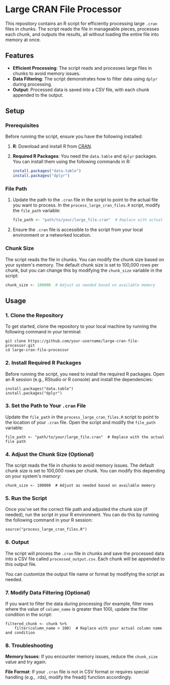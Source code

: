# Large CRAN File Processor

This repository contains an R script for efficiently processing large `.cran` files in chunks. The script reads the file in manageable pieces, processes each chunk, and outputs the results, all without loading the entire file into memory at once.

## Features

- **Efficient Processing**: The script reads and processes large files in chunks to avoid memory issues.
- **Data Filtering**: The script demonstrates how to filter data using `dplyr` during processing.
- **Output**: Processed data is saved into a CSV file, with each chunk appended to the output.

## Setup

### Prerequisites

Before running the script, ensure you have the following installed:

1. **R**: Download and install R from [CRAN](https://cran.r-project.org/).
2. **Required R Packages**: You need the `data.table` and `dplyr` packages. You can install them using the following commands in R:

    ```r
    install.packages("data.table")
    install.packages("dplyr")
    ```

### File Path

1. Update the path to the `.cran` file in the script to point to the actual file you want to process. In the `process_large_cran_files.R` script, modify the `file_path` variable:

    ```r
    file_path <- "path/to/your/large_file.cran"  # Replace with actual file path
    ```

2. Ensure the `.cran` file is accessible to the script from your local environment or a networked location.

### Chunk Size

The script reads the file in chunks. You can modify the chunk size based on your system's memory. The default chunk size is set to 100,000 rows per chunk, but you can change this by modifying the `chunk_size` variable in the script:

```r
chunk_size <- 100000  # Adjust as needed based on available memory
```

## Usage

  ### 1. Clone the Repository
To get started, clone the repository to your local machine by running the following command in your terminal:

```
git clone https://github.com/your-username/large-cran-file-processor.git
cd large-cran-file-processor
```
### 2. Install Required R Packages
Before running the script, you need to install the required R packages. Open an R session (e.g., RStudio or R console) and install the dependencies:
```
install.packages("data.table")
install.packages("dplyr")

```
### 3. Set the Path to Your `.cran` File
Update the `file_path` in the `process_large_cran_files.R` script to point to the location of your `.cran` file. Open the script and modify the `file_path` variable:

```
file_path <- "path/to/your/large_file.cran"  # Replace with the actual file path
```

### 4. Adjust the Chunk Size (Optional)
The script reads the file in chunks to avoid memory issues. The default chunk size is set to 100,000 rows per chunk. You can modify this depending on your system's memory:

```
chunk_size <- 100000  # Adjust as needed based on available memory
```

### 5. Run the Script
Once you've set the correct file path and adjusted the chunk size (if needed), run the script in your R environment. You can do this by running the following command in your R session:

```
source("process_large_cran_files.R")
```

### 6. Output
The script will process the `.cran` file in chunks and save the processed data into a CSV file called `processed_output.csv`. Each chunk will be appended to this output file.

You can customize the output file name or format by modifying the script as needed.

### 7. Modify Data Filtering (Optional)
If you want to filter the data during processing (for example, filter rows where the value of `column_name` is greater than 100), update the filter condition in the script:

```
filtered_chunk <- chunk %>%
    filter(column_name > 100)  # Replace with your actual column name and condition
```

### 8. Troubleshooting
**Memory Issues**: If you encounter memory issues, reduce the `chunk_size` value and try again.

**File Format**: If your `.cran` file is not in CSV format or requires special handling (e.g., .rds), modify the fread() function accordingly.
